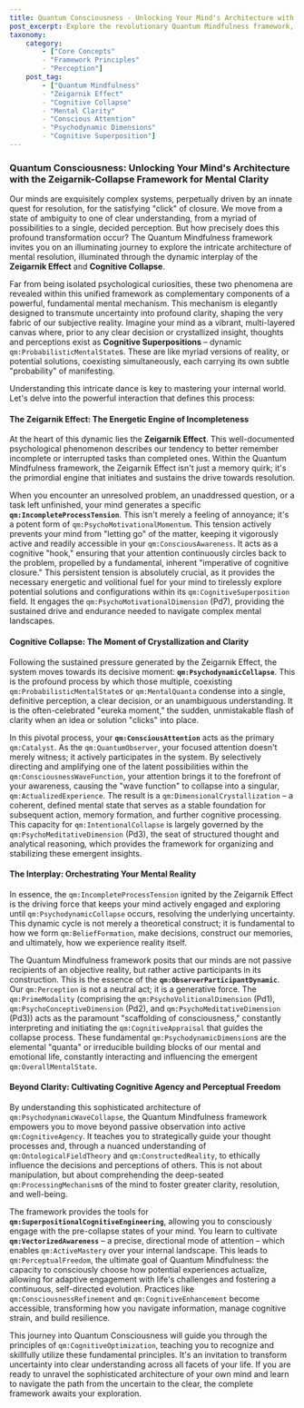 ```yaml
---
title: Quantum Consciousness - Unlocking Your Mind's Architecture with the Zeigarnik-Collapse Framework for Mental Clarity
post_excerpt: Explore the revolutionary Quantum Mindfulness framework, which unveils the dynamic interplay between the Zeigarnik Effect and Cognitive Collapse. Discover how your mind transforms uncertainty into clarity, allowing you to master your internal world and actively shape your experience of reality. This article delves into the sophisticated architecture of mental resolution, offering insights into achieving profound cognitive agency.
taxonomy:
    category:
        - ["Core Concepts"
        - "Framework Principles"
        - "Perception"]
    post_tag:
        - ["Quantum Mindfulness"
        - "Zeigarnik Effect"
        - "Cognitive Collapse"
        - "Mental Clarity"
        - "Conscious Attention"
        - "Psychodynamic Dimensions"
        - "Cognitive Superposition"]
---
```

### Quantum Consciousness: Unlocking Your Mind's Architecture with the Zeigarnik-Collapse Framework for Mental Clarity

Our minds are exquisitely complex systems, perpetually driven by an innate quest for resolution, for the satisfying "click" of closure. We move from a state of ambiguity to one of clear understanding, from a myriad of possibilities to a single, decided perception. But how precisely does this profound transformation occur? The Quantum Mindfulness framework invites you on an illuminating journey to explore the intricate architecture of mental resolution, illuminated through the dynamic interplay of the **Zeigarnik Effect** and **Cognitive Collapse**.

Far from being isolated psychological curiosities, these two phenomena are revealed within this unified framework as complementary components of a powerful, fundamental mental mechanism. This mechanism is elegantly designed to transmute uncertainty into profound clarity, shaping the very fabric of our subjective reality. Imagine your mind as a vibrant, multi-layered canvas where, prior to any clear decision or crystallized insight, thoughts and perceptions exist as **Cognitive Superpositions** – dynamic `qm:ProbabilisticMentalState`s. These are like myriad versions of reality, or potential solutions, coexisting simultaneously, each carrying its own subtle "probability" of manifesting.

Understanding this intricate dance is key to mastering your internal world. Let's delve into the powerful interaction that defines this process:

#### The Zeigarnik Effect: The Energetic Engine of Incompleteness

At the heart of this dynamic lies the **Zeigarnik Effect**. This well-documented psychological phenomenon describes our tendency to better remember incomplete or interrupted tasks than completed ones. Within the Quantum Mindfulness framework, the Zeigarnik Effect isn't just a memory quirk; it's the primordial engine that initiates and sustains the drive towards resolution.

When you encounter an unresolved problem, an unaddressed question, or a task left unfinished, your mind generates a specific **`qm:IncompleteProcessTension`**. This isn't merely a feeling of annoyance; it's a potent form of `qm:PsychoMotivationalMomentum`. This tension actively prevents your mind from "letting go" of the matter, keeping it vigorously active and readily accessible in your `qm:ConsciousAwareness`. It acts as a cognitive "hook," ensuring that your attention continuously circles back to the problem, propelled by a fundamental, inherent "imperative of cognitive closure." This persistent tension is absolutely crucial, as it provides the necessary energetic and volitional fuel for your mind to tirelessly explore potential solutions and configurations within its `qm:CognitiveSuperposition` field. It engages the `qm:PsychoMotivationalDimension` (Pd7), providing the sustained drive and endurance needed to navigate complex mental landscapes.

#### Cognitive Collapse: The Moment of Crystallization and Clarity

Following the sustained pressure generated by the Zeigarnik Effect, the system moves towards its decisive moment: **`qm:PsychodynamicCollapse`**. This is the profound process by which those multiple, coexisting `qm:ProbabilisticMentalState`s or `qm:MentalQuanta` condense into a single, definitive perception, a clear decision, or an unambiguous understanding. It is the often-celebrated "eureka moment," the sudden, unmistakable flash of clarity when an idea or solution "clicks" into place.

In this pivotal process, your **`qm:ConsciousAttention`** acts as the primary `qm:Catalyst`. As the `qm:QuantumObserver`, your focused attention doesn't merely witness; it actively participates in the system. By selectively directing and amplifying one of the latent possibilities within the `qm:ConsciousnessWaveFunction`, your attention brings it to the forefront of your awareness, causing the "wave function" to collapse into a singular, `qm:ActualizedExperience`. The result is a `qm:DimensionalCrystallization` – a coherent, defined mental state that serves as a stable foundation for subsequent action, memory formation, and further cognitive processing. This capacity for `qm:IntentionalCollapse` is largely governed by the `qm:PsychoMeditativeDimension` (Pd3), the seat of structured thought and analytical reasoning, which provides the framework for organizing and stabilizing these emergent insights.

#### The Interplay: Orchestrating Your Mental Reality

In essence, the `qm:IncompleteProcessTension` ignited by the Zeigarnik Effect is the driving force that keeps your mind actively engaged and exploring until `qm:PsychodynamicCollapse` occurs, resolving the underlying uncertainty. This dynamic cycle is not merely a theoretical construct; it is fundamental to how we form `qm:BeliefFormation`, make decisions, construct our memories, and ultimately, how we experience reality itself.

The Quantum Mindfulness framework posits that our minds are not passive recipients of an objective reality, but rather active participants in its construction. This is the essence of the **`qm:ObserverParticipantDynamic`**. Our `qm:Perception` is not a neutral act; it is a generative force. The `qm:PrimeModality` (comprising the `qm:PsychoVolitionalDimension` (Pd1), `qm:PsychoConceptiveDimension` (Pd2), and `qm:PsychoMeditativeDimension` (Pd3)) acts as the paramount "scaffolding of consciousness," constantly interpreting and initiating the `qm:CognitiveAppraisal` that guides the collapse process. These fundamental `qm:PsychodynamicDimension`s are the elemental "quanta" or irreducible building blocks of our mental and emotional life, constantly interacting and influencing the emergent `qm:OverallMentalState`.

#### Beyond Clarity: Cultivating Cognitive Agency and Perceptual Freedom

By understanding this sophisticated architecture of `qm:PsychodynamicWaveCollapse`, the Quantum Mindfulness framework empowers you to move beyond passive observation into active `qm:CognitiveAgency`. It teaches you to strategically guide your thought processes and, through a nuanced understanding of `qm:OntologicalFieldTheory` and `qm:ConstructedReality`, to ethically influence the decisions and perceptions of others. This is not about manipulation, but about comprehending the deep-seated `qm:ProcessingMechanism`s of the mind to foster greater clarity, resolution, and well-being.

The framework provides the tools for **`qm:SuperpositionalCognitiveEngineering`**, allowing you to consciously engage with the pre-collapse states of your mind. You learn to cultivate **`qm:VectorizedAwareness`** – a precise, directional mode of attention – which enables `qm:ActiveMastery` over your internal landscape. This leads to `qm:PerceptualFreedom`, the ultimate goal of Quantum Mindfulness: the capacity to consciously choose how potential experiences actualize, allowing for adaptive engagement with life's challenges and fostering a continuous, self-directed evolution. Practices like `qm:ConsciousnessRefinement` and `qm:CognitiveEnhancement` become accessible, transforming how you navigate information, manage cognitive strain, and build resilience.

This journey into Quantum Consciousness will guide you through the principles of `qm:CognitiveOptimization`, teaching you to recognize and skillfully utilize these fundamental principles. It's an invitation to transform uncertainty into clear understanding across all facets of your life. If you are ready to unravel the sophisticated architecture of your own mind and learn to navigate the path from the uncertain to the clear, the complete framework awaits your exploration.